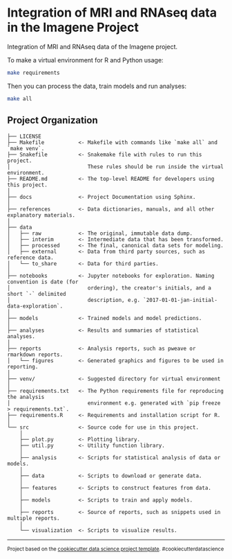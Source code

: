 Integration of MRI and RNAseq data in the Imagene Project
=========================================================

Integration of MRI and RNAseq data of the Imagene project.

To make a virtual environment for R and Python usage:
```sh
make requirements
```

Then you can process the data, train models and run analyses:
```sh
make all
```

Project Organization
------------

    ├── LICENSE
    ├── Makefile           <- Makefile with commands like `make all` and `make venv`.
    ├── Snakefile          <- Snakemake file with rules to run this project.
    │                         These rules should be run inside the virtual environment.
    ├── README.md          <- The top-level README for developers using this project.
    │
    ├── docs               <- Project Documentation using Sphinx.
    │
    ├── references         <- Data dictionaries, manuals, and all other explanatory materials.
    │
    ├── data
    │   ├── raw            <- The original, immutable data dump.
    │   ├── interim        <- Intermediate data that has been transformed.
    │   ├── processed      <- The final, canonical data sets for modeling.
    │   ├── external       <- Data from third party sources, such as reference data.
    │   └── to_share       <- Data for third parties.
    │
    ├── notebooks          <- Jupyter notebooks for exploration. Naming convention is date (for
    │                         ordering), the creator's initials, and a short `-` delimited
    │                         description, e.g. `2017-01-01-jan-initial-data-exploration`.
    │
    ├── models             <- Trained models and model predictions.
    │
    ├── analyses           <- Results and summaries of statistical analyses.
    │
    ├── reports            <- Analysis reports, such as pweave or rmarkdown reports.
    │   └── figures        <- Generated graphics and figures to be used in reporting.
    │
    ├── venv/              <- Suggested directory for virtual environment
    │
    ├── requirements.txt   <- The Python requirements file for reproducing the analysis
    │                         environment e.g. generated with `pip freeze > requirements.txt`.
    ├── requirements.R     <- Requirements and installation script for R.
    │
    └── src                <- Source code for use in this project.
        │
        ├── plot.py        <- Plotting library.
        ├── util.py        <- Utility function library.
        │
        ├── analysis       <- Scripts for statistical analysis of data or models.
        │
        ├── data           <- Scripts to download or generate data.
        │
        ├── features       <- Scripts to construct features from data.
        │
        ├── models         <- Scripts to train and apply models.
        │
        ├── reports        <- Source of reports, such as snippets used in multiple reports.
        │
        └── visualization  <- Scripts to visualize results.



--------

<p><small>Project based on the <a target="_blank" href="https://drivendata.github.io/cookiecutter-data-science/">cookiecutter data science project template</a>. #cookiecutterdatascience</small></p>
